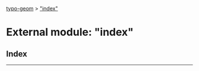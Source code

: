 [typo-geom](../README.md) > ["index"](../modules/_index_.md)

# External module: "index"

## Index

---

